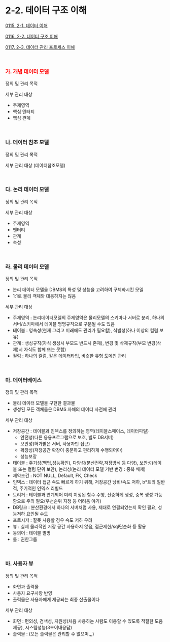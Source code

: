 # 2-2. 데이터 구조 이해

<p> <a href="./study_0115.html">0115. 2-1. 데이터 이해</a> </p>
<p> <a href="./study_0116.html">0116. 2-2. 데이터 구조 이해</a> </p>
<p> <a href="./study_0117.html">0117. 2-3. 데이터 관리 프로세스 이해</a> </p>

<br>


### <p style="color:red"> **가. 개념 데이터 모델** 

정의 및 관리 목적

세부 관리 대상
- 주제영역
- 핵심 엔터티
- 핵심 관계

<br>


### **나. 데이터 참조 모델** 

정의 및 관리 목적

세부 관리 대상 (데이터참조모델)

<br>


### **다. 논리 데이터 모델** 

정의 및 관리 목적

세부 관리 대상
- 주제영역
- 엔터티
- 관계
- 속성

<br>


### **라. 물리 데이터 모델** 

정의 및 관리 목적
- 논리 데이터 모델을 DBMS의 특성 및 성능을 고려하여 구체화시킨 모델
- 1:1로 물리 객체와 대응하지는 않음

세부 관리 대상
- 주제영역 : 논리데이터모델의 주제영역은 물리모델의 스키마나 서버로 분리, 하나의 서버/스키마에서 테이블 명명규칙으로 구분될 수도 있음
- 테이블 : 영속성(현재 그리고 미래에도 관리가 필요함), 식별성(하나 이상의 컬럼 보유)
- 관계 : 생성규칙(자식 생성시 부모도 반드시 존재), 변경 및 삭제규칙(부모 변경(삭제)시 자식도 함께 또는 못함)
- 컬럼 : 하나의 컬럼, 같은 데이터타입, 비슷한 유형 도메인 관리
  
<br>


### **마. 데이터베이스** 

정의 및 관리 목적
- 물리 데이터 모델을 구현한 결과물
- 생성된 모든 객체들은 DBMS 자체의 데이터 사전에 관리

세부 관리 대상
- 저장공간 : 테이블과 인덱스를 정의하는 영역(테이블스페이스, 데이터파일)
  - 안전성(다른 응용프로그램으로 보호, 별도 DB서버)
  - 보안성(허가받은 서버, 사용자만 접근)
  - 확장성(저장공간 확장이 충분하고 편리하게 수행되어야)
  - 성능보장
- 테이블 : 주기성(백업,성능확인), 다양성(분산전략,저장방식 등 다양), 보안성(테이블 또는 컬럼 단위 보안), 논리성(논리 데이터 모델 기반 변경 : 중복 배제)
- 제약조건 : NOT NULL, Default, FK, Check
- 인덱스 : 데이터 접근 속도 빠르게 하기 위해, 저장공간 낭비/속도 저하, b*트리 일반적, 주기적인 인덱스 리빌드
- 트리거 : 테이블과 연계되어 미리 지정된 함수 수행, 신중하게 생성, 중복 생성 가능함으로 주의 필요(우선순위 지정 등 어려움 야기)
- DB링크 : 분산환경에서 하나의 서버처럼 사용, 제대로 연결되었는지 확인 필요, 성능저하 요인될 수도
- 프로시저 : 잘못 사용할 경우 속도 저하 우려
- 뷰 : 실제 물리적인 저장 공간 사용하지 않음, 접근제한/sql단순화 등 활용
- 동의어 : 테이블 별명
- 롤 : 권한그룹
  
<br>


### **바. 사용자 뷰** 

정의 및 관리 목적
- 화면과 출력물
- 사용자 요구사항 반영 
- 출력물은 사용자에게 제공되는 최종 산출물이다

세부 관리 대상
- 화면 : 편의성, 검색성, 지원성(처음 사용하는 사람도 이용할 수 있도록 적절한 도움 제공), 시스템성능(3초이내응답)
- 출력물 : (모든 출력물은 관리할 수 없으며,,,)